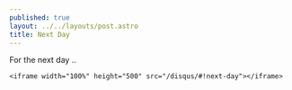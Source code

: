 ```yaml
---
published: true
layout: ../../layouts/post.astro
title: Next Day
---
```

For the next day ..

`<iframe width="100%" height="500" src="/disqus/#!next-day"></iframe>`